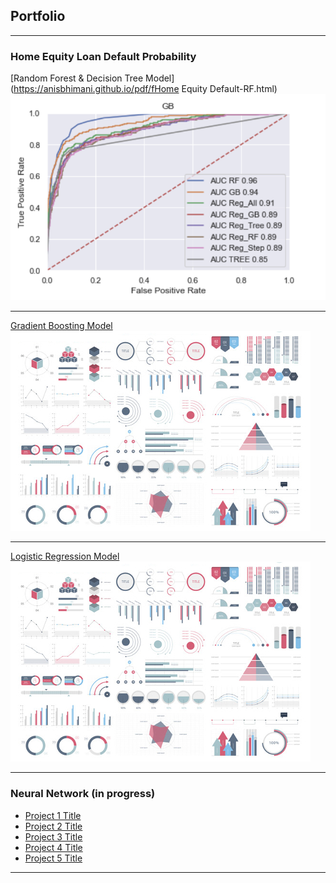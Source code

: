 ## Portfolio

---

### Home Equity Loan Default Probability

[Random Forest & Decision Tree Model](https://anisbhimani.github.io/pdf/fHome Equity Default-RF.html)
<img src="images/Project_1.png?raw=true"/>

---
[Gradient Boosting Model](/pdf/sample_presentation.pdf)
<img src="images/dummy_thumbnail.jpg?raw=true"/>

---
[Logistic Regression Model](http://example.com/)
<img src="images/dummy_thumbnail.jpg?raw=true"/>

---

### Neural Network (in progress)

- [Project 1 Title](http://example.com/)
- [Project 2 Title](http://example.com/)
- [Project 3 Title](http://example.com/)
- [Project 4 Title](http://example.com/)
- [Project 5 Title](http://example.com/)

---

<!-- Remove above link if you don't want to attibute -->
